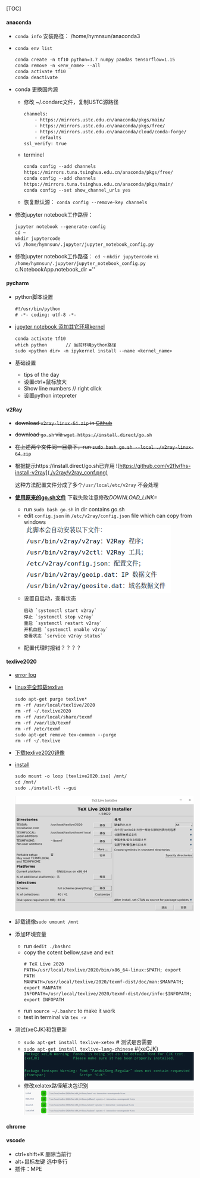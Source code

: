 [TOC]

#### anaconda
- `conda info`
    安装路径： /home/hymnsun/anaconda3
- `conda env list`
    ```    
    conda create -n tf10 python=3.7 numpy pandas tensorflow=1.15
    conda remove -n <env_name> --all
    conda activate tf10
    conda deactivate
    ```
- conda 更换国内源

    - 修改 ~/.condarc文件，复制USTC源路径
        ```
        channels:
            - https://mirrors.ustc.edu.cn/anaconda/pkgs/main/
            - https://mirrors.ustc.edu.cn/anaconda/pkgs/free/
            - https://mirrors.ustc.edu.cn/anaconda/cloud/conda-forge/
            - defaults
        ssl_verify: true
        ```
    - terminel
        ```
        conda config --add channels https://mirrors.tuna.tsinghua.edu.cn/anaconda/pkgs/free/
        conda config --add channels https://mirrors.tuna.tsinghua.edu.cn/anaconda/pkgs/main/
        conda config --set show_channel_urls yes
        ```

    - 恢复默认源：
        `conda config --remove-key channels`

- 修改jupyter notebook工作路径：
    ```
    jupyter notebook --generate-config
    cd ~
    mkdir jupytercode
    vi /home/hymnsun/.jupyter/jupyter_notebook_config.py
    ```
- 修改jupyter notebook工作路径：
    `cd ~`
    `mkdir jupytercode`
    `vi /home/hymnsun/.jupyter/jupyter_notebook_config.py`
        c.NotebookApp.notebook_dir =''

#### pycharm
- python脚本设置
    ```
    #!/usr/bin/python
    # -*- coding: utf-8 -*-
    ```

- [jupyter notebook 添加其它环境kernel](https://blog.csdn.net/wyz6666/article/details/83314761)
    ```
    conda activate tf10
    which python       // 当前环境python路径
    sudo <python dir> -m ipykernel install --name <kernel_name>
    ```

- 基础设置
    - tips of the day
    - 设置ctrl+鼠标放大
    - Show line numbers          // right click 
    - 设置python intepreter

#### v2Ray
- ~~download `v2ray-linux-64.zip` in [Github](https://github.com/v2ray/v2ray-core/releases/)~~
- ~~download `go.sh` via `wget https://install.direct/go.sh`~~
- ~~在上述两个文件同一目录下，run `sudo bash go.sh --local ./v2ray-linux-64.zip`~~
- 根据提示https://install.direct/go.sh已弃用
![https://github.com/v2fly/fhs-install-v2ray](./v2ray/v2ray_conf.png)

    这种方法配置文件分成了多个`/usr/local/etc/v2ray` 不会处理
    
- [**使用原来的go.sh文件**](https://www.280i.com/case/7935.html)
    下载失败注意修改*DOWNLOAD_LINK=*
    - run `sudo bash go.sh` in dir contains go.sh
    - edit `config.json` in `/etc/v2ray/config.json` file which can copy from windows
    ![v2ray](./v2ray/v2ray_file.png)
    - 设置自启动，查看状态
        ```
        启动 `systemctl start v2ray`
        停止 `systemctl stop v2ray`
        重启 `systemctl restart v2ray`
        开机自启 `systemctl enable v2ray`
        查看状态 `service v2ray status`
        ```
    - 配置代理时报错？？？？

#### texlive2020
- [error log](./config_log.md)
- [linux完全卸载texlive](https://blog.csdn.net/qq_40199232/article/details/106505730)
    ```
    sudo apt-get purge texlive*
    rm -rf /usr/local/texlive/2020
    rm -rf ~/.texlive2020
    rm -rf /usr/local/share/texmf
    rm -rf /var/lib/texmf
    rm -rf /etc/texmf
    sudo apt-get remove tex-common --purge
    rm -rf ~/.texlive
    ```
- [下载texlive2020镜像](http://iso.mirrors.ustc.edu.cn/CTAN/systems/texlive/Images/texlive2020-20200406.iso)

- [install]((https://www.cnblogs.com/lzhu/p/10457162.html))
    ```
    sudo mount -o loop [texlive2020.iso] /mnt/
    cd /mnt/
    sudo ./install-tl --gui
    ```
    ![install](./tex/texlive_install.png)

- 卸载镜像`sudo umount /mnt`
- 添加环境变量
    - run `dedit ./bashrc`
    - copy the cotent bellow,save and exit
        ```
        # TeX Live 2020
        PATH=/usr/local/texlive/2020/bin/x86_64-linux:$PATH; export PATH
        MANPATH=/usr/local/texlive/2020/texmf-dist/doc/man:$MANPATH; export MANPATH
        INFOPATH=/usr/local/texlive/2020/texmf-dist/doc/info:$INFOPATH; export INFOPATH
        ```
    - run `source ~/.bashrc` to make it work
    - test in terminal via `tex -v`
- 测试{xeCJK}和包更新
    - `sudo apt-get install texlive-xetex`      # 测试是否需要
    - `sudo apt-get install texlive-lang-chinese`        #{xeCJK}
    ![缺少CJK默认中文字体](./tex/cjk.png)
    - 修改xelatex路径解决包识别
    ![xelatex配置](./tex/texstudio_config.png)

#### chrome
#### vscode
- ctrl+shift+K 删除当前行
- alt+鼠标左键 选中多行
- 插件：MPE